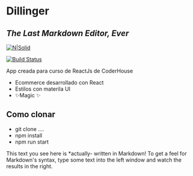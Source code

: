 # Dillinger

## _The Last Markdown Editor, Ever_

[![N|Solid](https://encrypted-tbn0.gstatic.com/images?q=tbn:ANd9GcR4Nhtli5aSkLo8igB8oRJM49A8XBx8f15gENCCcuvf80kuqyUOrZ8giQgy4GZ7Ix_sb6c&usqp=CAU)](https://nodesource.com/products/nsolid)

[![Build Status](https://travis-ci.org/joemccann/dillinger.svg?branch=master)](https://travis-ci.org/joemccann/dillinger)

App creada para curso de ReactJs de CoderHouse

- Ecommerce desarrollado con React
- Estilos con materila UI
- ✨Magic ✨

## Como clonar

- git clone ....
- npm install
- npm run start

This text you see here is \*actually- written in Markdown! To get a feel
for Markdown's syntax, type some text into the left window and
watch the results in the right.

```

```
